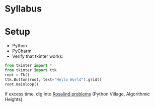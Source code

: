 # Syllabus

# Setup
* Python
* PyCharm
* Verify that tkinter works:
```python
from tkinter import *
from tkinter import ttk
root = Tk()
ttk.Button(root, text="Hello World").grid()
root.mainloop()
```

If excess time, dig into [Rosalind problems](https://rosalind.info/) (Python Village, Algorithmic Heights).
